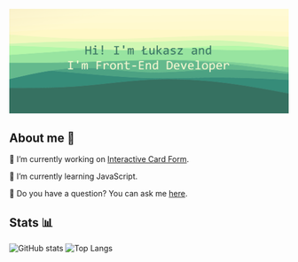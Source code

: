 ![Hi! I'm Łukasz and I'm Front-End Developer](banner.png)

## **About me** 👀

🔭 I’m currently working on [Interactive Card Form](https://github.com/lukasz-stepien-dev/Interactive-Card-Form).

🌱 I’m currently learning JavaScript.

💬 Do you have a question? You can ask me [here](https://github.com/lukasz-stepien-dev/lukasz-stepien-dev/issues).

## Stats 📊

![GitHub stats](https://github-readme-stats.vercel.app/api?username=lukasz-stepien-dev&theme=gruvbox_light&show_icons=true)
![Top Langs](https://github-readme-stats.vercel.app/api/top-langs/?username=lukasz-stepien-dev&theme=gruvbox_light&show_icons=true)

<!--
**lukasz-stepien-dev/lukasz-stepien-dev** is a ✨ _special_ ✨ repository because its `README.md` (this file) appears on your GitHub profile.

Here are some ideas to get you started:


- 👯 I’m looking to collaborate on ...
- 🤔 I’m looking for help with finding great books.
- 📫 How to reach me: ...
- 😄 Pronouns: ...
- ⚡ Fun fact: ...
-->
